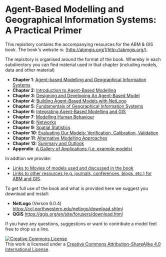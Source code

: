 # Agent-Based Modelling and Geographical Information Systems: A Practical Primer

This repisitory contains the accompanying resources for the ABM & GIS book. The book's website is: [http://abmgis.org/](http://abmgis.org/).

The repisitory is organised around the format of the book. Whereby in each subdirectory you can find material used in that chapter (including models, data and other material)

* **Chapter 1**: [Agent-based Modelling and Geographical Information Systems](Chapter01-ABMGIS)
* **Chapter 2**: [Introduction to Agent-Based Modelling](Chapter02-IntroToABM)
* **Chapter 3**: [Designing and Developing An Agent-Based   Model](Chapter03-DevelopingABM)
* **Chapter 4**: [Building Agent-Based Models with NetLogo](Chapter04-NetLogo)
* **Chapter 5**: [Fundamentals of Geographical Information Systems](Chapter05-GIS)
* **Chapter 6**: [Integrating Agent-Based Modelling and GIS](Chapter06-IntegratingABMandGIS)
* **Chapter 7**: [Modelling Human Behaviour](Chapter07-ModellingHumanBehaviour)
* **Chapter 8**: [Networks](Chapter08-Networks)
* **Chapter 9**: [Spatial Statistics](Chapter09-SpatialStatistics)
* **Chapter 10**: [Evaluating Our Models: Verification, Calibration, Validation](Chapter10-EvaluatingModels)
* **Chapter 11**: [Alternative Modelling Approaches](Chapter11-AlternativeModellingApproaches)
* **Chapter 12**: [Summary and Outlook](Chapter12-SummaryAndOutlook)
* **Appendix**: [A Gallery of Applications (i.e. example models)](AppendixA)

In addtion we provide:

* [Links to Movies of models used and discussed in the book](YouTube_Movies.md) 
* [Links to other resources (e.g. journals, conferences, blogs, etc.) for ABM and GIS](Links.md). 

To get full use of the book and what is provided here we suggest you download and install:

* **NetLogo** (Verson 6.0.4) <https://ccl.northwestern.edu/netlogo/download.shtml>
* **QGIS** <https://qgis.org/en/site/forusers/download.html>

If you have any questions, suggestions or want to contribute a model feel free to drop us a line.

<a rel="license" href="http://creativecommons.org/licenses/by-sa/4.0/"><img alt="Creative Commons
License" style="border-width:0" src="https://i.creativecommons.org/l/by-sa/4.0/88x31.png" /></a><br
/>This work is licensed under a <a rel="license"
href="http://creativecommons.org/licenses/by-sa/4.0/">Creative Commons Attribution-ShareAlike 4.0
International License</a>.
